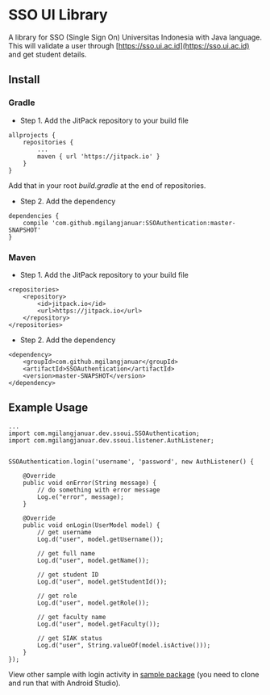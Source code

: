 SSO UI Library
==============

A library for SSO (Single Sign On) Universitas Indonesia with Java language. This will validate a user through [https://sso.ui.ac.id](https://sso.ui.ac.id) and get student details.

## Install

### Gradle
 - Step 1. Add the JitPack repository to your build file
```
allprojects {
    repositories {
        ...
        maven { url 'https://jitpack.io' }
    }
}
```
Add that in your root _build.gradle_ at the end of repositories.
 - Step 2. Add the dependency
```
dependencies {
    compile 'com.github.mgilangjanuar:SSOAuthentication:master-SNAPSHOT'
}
```

### Maven
 - Step 1. Add the JitPack repository to your build file
```
<repositories>
    <repository>
        <id>jitpack.io</id>
        <url>https://jitpack.io</url>
    </repository>
</repositories>
```
 - Step 2. Add the dependency
```
<dependency>
    <groupId>com.github.mgilangjanuar</groupId>
    <artifactId>SSOAuthentication</artifactId>
    <version>master-SNAPSHOT</version>
</dependency>
```

## Example Usage

```
...
import com.mgilangjanuar.dev.ssoui.SSOAuthentication;
import com.mgilangjanuar.dev.ssoui.listener.AuthListener;


SSOAuthentication.login('username', 'password', new AuthListener() {

    @Override
    public void onError(String message) {
        // do something with error message
        Log.e("error", message);
    }

    @Override
    public void onLogin(UserModel model) {
        // get username
        Log.d("user", model.getUsername());

        // get full name
        Log.d("user", model.getName());

        // get student ID
        Log.d("user", model.getStudentId());

        // get role
        Log.d("user", model.getRole());

        // get faculty name
        Log.d("user", model.getFaculty());

        // get SIAK status
        Log.d("user", String.valueOf(model.isActive()));
    }
});
```

View other sample with login activity in [sample package](https://github.com/mgilangjanuar/SSO-UI-Library/tree/master/sample) (you need to clone and run that with Android Studio).

